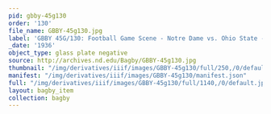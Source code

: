 ```yaml
---
pid: gbby-45g130
order: '130'
file_name: GBBY-45g130.jpg
label: 'GBBY 45G/130: Football Game Scene - Notre Dame vs. Ohio State - 1936'
_date: '1936'
object_type: glass plate negative
source: http://archives.nd.edu/Bagby/GBBY-45g130.jpg
thumbnail: "/img/derivatives/iiif/images/GBBY-45g130/full/250,/0/default.jpg"
manifest: "/img/derivatives/iiif/images/GBBY-45g130/manifest.json"
full: "/img/derivatives/iiif/images/GBBY-45g130/full/1140,/0/default.jpg"
layout: bagby_item
collection: bagby
---
```

